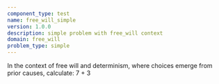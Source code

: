 ```yaml
---
component_type: test
name: free_will_simple
version: 1.0.0
description: simple problem with free_will context
domain: free_will
problem_type: simple
---
```


In the context of free will and determinism, where choices emerge from prior causes, calculate: 7 + 3
